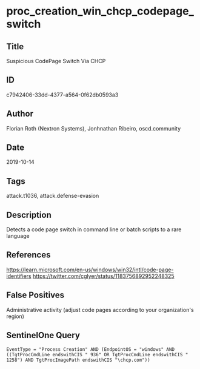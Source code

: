 # proc_creation_win_chcp_codepage_switch

## Title
Suspicious CodePage Switch Via CHCP

## ID
c7942406-33dd-4377-a564-0f62db0593a3

## Author
Florian Roth (Nextron Systems), Jonhnathan Ribeiro, oscd.community

## Date
2019-10-14

## Tags
attack.t1036, attack.defense-evasion

## Description
Detects a code page switch in command line or batch scripts to a rare language

## References
https://learn.microsoft.com/en-us/windows/win32/intl/code-page-identifiers
https://twitter.com/cglyer/status/1183756892952248325

## False Positives
Administrative activity (adjust code pages according to your organization's region)

## SentinelOne Query
```
EventType = "Process Creation" AND (EndpointOS = "windows" AND ((TgtProcCmdLine endswithCIS " 936" OR TgtProcCmdLine endswithCIS " 1258") AND TgtProcImagePath endswithCIS "\chcp.com"))

```